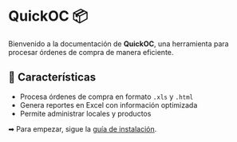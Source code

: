 # QuickOC 📦

Bienvenido a la documentación de **QuickOC**, una herramienta para procesar órdenes de compra de manera eficiente.

## 🚀 Características
- Procesa órdenes de compra en formato `.xls` y `.html`
- Genera reportes en Excel con información optimizada
- Permite administrar locales y productos

➡ Para empezar, sigue la [guía de instalación](installation.md).
